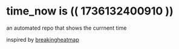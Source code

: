 # time_now is (( 1736132400910 ))

an automated repo that shows the currnent time

inspired by [breakingheatmap](https://github.com/breakingheatmap/breakingheatmap)
